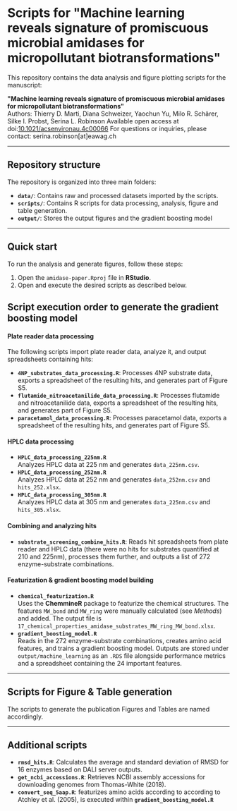 # Scripts for "Machine learning reveals signature of promiscuous microbial amidases for micropollutant biotransformations"

This repository contains the data analysis and figure plotting scripts for the manuscript:

**"Machine learning reveals signature of promiscuous microbial amidases for micropollutant biotransformations"**  
Authors: Thierry D. Marti, Diana Schweizer, Yaochun Yu, Milo R. Schärer, Silke I. Probst, Serina L. Robinson
Available open access at doi:[10.1021/acsenvironau.4c00066](https://pubs.acs.org/doi/10.1021/acsenvironau.4c00066)
For questions or inquiries, please contact: serina.robinson[at]eawag.ch

---

## Repository structure

The repository is organized into three main folders:

- **`data/`**: Contains raw and processed datasets imported by the scripts.
- **`scripts/`**: Contains R scripts for data processing, analysis, figure and table generation.
- **`output/`**: Stores the output figures and the gradient boosting model

---

## Quick start

To run the analysis and generate figures, follow these steps:

1. Open the `amidase-paper.Rproj` file in **RStudio**.
2. Open and execute the desired scripts as described below.

## Script execution order to generate the gradient boosting model

#### Plate reader data processing

The following scripts import plate reader data, analyze it, and output spreadsheets containing hits:

- **`4NP_substrates_data_processing.R`**: Processes 4NP substrate data, exports a spreadsheet of the resulting hits, and generates part of Figure S5.
- **`flutamide_nitroacetanilide_data_processing.R`**: Processes flutamide and nitroacetanilide data, exports a spreadsheet of the resulting hits, and generates part of Figure S5.
- **`paracetamol_data_processing.R`**: Processes paracetamol data, exports a spreadsheet of the resulting hits, and generates part of Figure S5.

#### HPLC data processing

- **`HPLC_data_processing_225nm.R`**  
  Analyzes HPLC data at 225 nm and generates `data_225nm.csv`.
- **`HPLC_data_processing_252nm.R`**  
  Analyzes HPLC data at 252 nm and generates `data_252nm.csv` and `hits_252.xlsx`.
- **`HPLC_data_processing_305nm.R`**  
  Analyzes HPLC data at 305 nm and generates `data_225nm.csv` and `hits_305.xlsx`.

#### Combining and analyzing hits

- **`substrate_screening_combine_hits.R`**: Reads hit spreadsheets from plate reader and HPLC data (there were no hits for substrates quantified at 210 and 225nm), processes them further, and outputs a list of 272 enzyme-substrate combinations.

#### Featurization & gradient boosting model building
- **`chemical_featurization.R`**  
  Uses the **ChemmineR** package to featurize the chemical structures. The features `MW_bond` and `MW_ring` were manually calculated (see *Methods*) and added. The output file is `17_chemical_properties_amidase_substrates_MW_ring_MW_bond.xlsx`.
- **`gradient_boosting_model.R`**  
  Reads in the 272 enzyme-substrate combinations, creates amino acid features, and trains a gradient boosting model. Outputs are stored under `output/machine_learning` as an `.RDS` file alongside performance metrics and a spreadsheet containing the 24 important features.



---

## Scripts for Figure & Table generation

The scripts to generate the publication Figures and Tables are named accordingly.

---

## Additional scripts

- **`rmsd_hits.R`**: Calculates the average and standard deviation of RMSD for 16 enzymes based on DALI server outputs.
- **`get_ncbi_accessions.R`**: Retrieves NCBI assembly accessions for downloading genomes from Thomas-White (2018).
- **`convert_seq_5aap.R`**: featurizes amino acids according to according to Atchley et al. (2005), is executed within **`gradient_boosting_model.R`**



